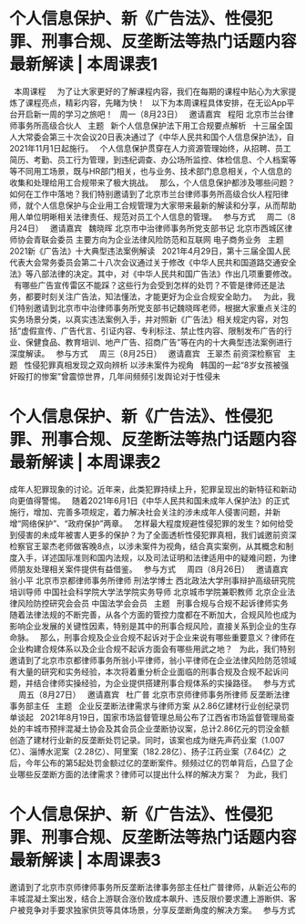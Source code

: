 # 个人信息保护、新《广告法》、性侵犯罪、刑事合规、反垄断法等热门话题内容最新解读 | 本周课表1

 
本周课程
 
 
为了让大家更好的了解课程内容，我们在每期的课程中贴心为大家提炼了课程亮点，精彩内容，先睹为快！
 
以下为本周课程具体安排，在无讼App平台开启新一周的学习之旅吧！
 
周一（8月23日）
 
邀请嘉宾
 
程阳
北京市兰台律师事务所高级合伙人
 
主题
 
新个人信息保护法下用工合规要点解析
 
十三届全国人大常委会第三十次会议20日表决通过了《中华人民共和国个人信息保护法》，自2021年11月1日起施行。
 
个人信息保护贯穿在人力资源管理始终，从招聘、员工简历、考勤、员工行为管理，到违纪调查、办公场所监控、体检信息、个人档案等等不同用工场景，既与HR部门相关，也与业务、技术部门息息相关，个人信息的收集和处理给用工合规带来了极大挑战。
 
那么，个人信息保护都涉及哪些问题？如何在工作中落地？我们特别邀请到了北京市兰台律师事务所高级合伙人程阳律师，就个人信息保护与企业用工合规管理为大家带来最新的解读和分享，从而帮助用人单位明晰相关法律责任、规范对员工个人信息的管理。
 
参与方式
 
 
周二（8月24日）
 
邀请嘉宾
 
魏晓晖
北京市中治律师事务所党支部书记
北京市西城区律师协会青联会委员
主要方向为企业法律风险防范和互联网
电子商务业务
 
主题
 
2021新《广告法》十大典型违法案例解读
 
2021年4月29日，第十三届全国人民代表大会常务委员会第二十八次会议通过关于修改《中华人民共和国道路交通安全法》等八部法律的决定。其中，对《中华人民共和国广告法》作出几项重要修改。
 
有哪些广告宣传雷区不能踩？这些行为会受到怎样的处罚？不管是律师还是法务，都要时刻关注广告法，知法懂法，才能更好为企业合规安全助力。
 
为此，我们特别邀请到北京市中治律师事务所党支部书记魏晓晖老师，根据大家重点关注的实务场景分类，以真实违法案例入手，并对照新《广告法》相关规定内容，对包括“虚假宣传、广告代言、引证内容、专利标注、禁止性内容、限制发布广告的行业、保健食品、教育培训、地产广告、招商广告”等在内的十大典型违法案例进行深度解读。
 
参与方式
 
 
周三（8月25日）
 
邀请嘉宾
 
王翠杰
前资深检察官
 
主题
 
性侵犯罪真相发现之双向辨析
以涉未案件为视角
 
韩国的一起“8岁女孩被强奸殴打的惨案”曾震惊世界，几年间频频引发舆论对于性侵未

# 个人信息保护、新《广告法》、性侵犯罪、刑事合规、反垄断法等热门话题内容最新解读 | 本周课表2

成年人犯罪现象的讨论。近年来，此类犯罪持续上升，犯罪呈现出的新特征和新动向更值得警惕。
 
随着2021年6月1日《中华人民共和国未成年人保护法》的正式施行，增加、完善多项规定，着力解决社会关注的涉未成年人侵害问题，并新增“网络保护”、“政府保护”两章。
 
怎样最大程度规避性侵犯罪的发生？如何给受到侵害的未成年被害人更多的保护？为了全面透析性侵犯罪真相，我们诚邀前资深检察官王翠杰老师做客晚8点，以涉未案件为视角，结合真实案例，从其概念和制度入手，详述国际准则和国内法规，以及司法证明和法律适用中的疑难问题，为律师朋友处理相关案件提供有益借鉴。
 
参与方式
 
 
周四（8月26日）
 
邀请嘉宾
 
翁小平
北京市京都律师事务所律师
刑法学博士
西北政法大学刑事辩护高级研究院培训导师
中国社会科学院大学法学院实务导师
北京城市学院兼职教师
北京企业法律风险防控研究会会员
中国法学会会员
 
主题
 
刑事合规与合规不起诉律师实务
 
随着法律法规的不断完善，从各个方面的管控力度都在不断加大，合规风险也成为影响企业发展的关键性因素，特别是其中的刑事合规风险，直接关系到企业的生存命脉。
 
那么，刑事合规及企业合规不起诉对于企业来说有哪些重要意义？律师在企业构建合规体系以及企业合规不起诉方面会有哪些用武之地？
 
为此，我们特别邀请到了北京市京都律师事务所翁小平律师，翁小平律师在企业法律风险防范领域有大量的研究和实务经验，本次将着重分析企业面临的刑事合规及合规不起诉问题，并结合律师实操经验，为企业提供搭建刑事合规体系的实操路径。
 
参与方式
 
 
周五（8月27日）
 
邀请嘉宾
 
杜广普
北京市京师律师事务所律师
反垄断法律事务部主任
 
主题
 
企业反垄断法律需求与律师方案
从2.86亿建材行业创纪录罚单谈起
 
2021年8月19日，国家市场监督管理总局公布了江西省市场监督管理局查处的丰城市预拌混凝土协会及其会员企业垄断协议案，总计2.86亿元的罚没金额创造了建材行业新的反垄断处罚记录。同时，该案也成为继先声药业案（1.007亿）、淄博水泥案（2.28亿）、阿里案（182.28亿）、扬子江药业案（7.64亿）之后，今年公布的第5起处罚金额过亿的垄断案件。频频过亿的罚单背后，凸显了企业哪些反垄断方面的法律需求？律师可以提出什么样的解决方案？
 
为此，我们

# 个人信息保护、新《广告法》、性侵犯罪、刑事合规、反垄断法等热门话题内容最新解读 | 本周课表3

邀请到了北京市京师律师事务所反垄断法律事务部主任杜广普律师，从新近公布的丰城混凝土案出发，结合上游联合涨价致成本飙升、违反限价要求遭上游断供、客户被竞争对手要求独家供货等具体场景，分享反垄断角度的解决方案。
 
参与方式
 


